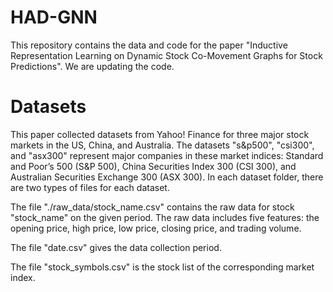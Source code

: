 # HAD-GNN
This repository contains the data and code for the paper "Inductive Representation Learning on Dynamic Stock Co-Movement Graphs for Stock Predictions". We are updating the code.

# Datasets
This paper collected datasets from Yahoo! Finance for three major stock markets in the US, China, 
and Australia. The datasets "s&p500", "csi300", and "asx300" represent major companies in these market indices: Standard and
Poor’s 500 (S&P 500), China Securities Index 300 (CSI 300), and Australian Securities 
Exchange 300 (ASX 300). In each dataset folder, there are two types of files for each dataset.

The file "./raw_data/stock_name.csv" contains the raw data for stock "stock_name" on the given period. The raw data includes five features: the opening price, high price, low price, closing price, and trading volume.

The file "date.csv" gives the data collection period.

The file "stock_symbols.csv" is the stock list of the corresponding market index.